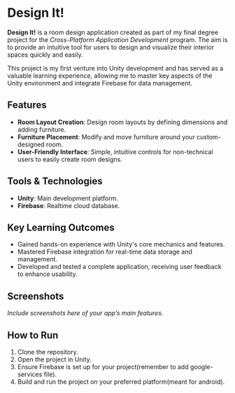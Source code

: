 # Design It!

**Design It!** is a room design application created as part of my final degree project for the *Cross-Platform Application Development* program. The aim is to provide an intuitive tool for users to design and visualize their interior spaces quickly and easily.

This project is my first venture into Unity development and has served as a valuable learning experience, allowing me to master key aspects of the Unity environment and integrate Firebase for data management.

## Features

- **Room Layout Creation**: Design room layouts by defining dimensions and adding furniture.
- **Furniture Placement**: Modify and move furniture around your custom-designed room.
- **User-Friendly Interface**: Simple, intuitive controls for non-technical users to easily create room designs.

## Tools & Technologies

- **Unity**: Main development platform.
- **Firebase**: Realtime cloud database.

## Key Learning Outcomes

- Gained hands-on experience with Unity's core mechanics and features.
- Mastered Firebase integration for real-time data storage and management.
- Developed and tested a complete application, receiving user feedback to enhance usability.


## Screenshots

*Include screenshots here of your app’s main features.*

## How to Run

1. Clone the repository.
2. Open the project in Unity.
3. Ensure Firebase is set up for your project(remember to add google-services file).
4. Build and run the project on your preferred platform(meant for android).

